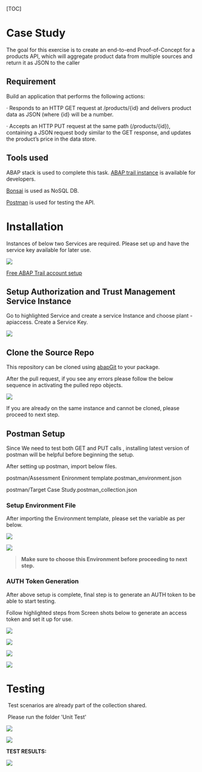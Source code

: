 [TOC]

# Case Study 

The goal for this exercise is to create an end-to-end Proof-of-Concept for a products API, which will aggregate product data from multiple sources and return it as JSON to the caller

## Requirement

Build an application that performs the following actions: 

·    Responds to an HTTP GET request at /products/{id} and delivers product data as JSON (where {id} will be a number. 

·    Accepts an HTTP PUT request at the same path (/products/{id}), containing a JSON request body similar to the GET response, and updates the product’s price in the data store.

## Tools used 

ABAP stack is used to complete this task. [ABAP trail instance](https://account.hanatrial.ondemand.com/trial/#/home/trial) is available for developers. 

[Bonsai](https://bonsai.io/) is used as NoSQL DB.

[Postman](https://www.postman.com/) is used for testing the API.

# Installation

Instances of below two Services  are required.  Please set up and have the service key available for later use.

![](https://github.com/r3sm/CaseStudy-Target/blob/fdff0d731aa478ee300b1d0c5cdbd2e2ae1e275f/images/2021-06-23%2021_37_03-Trial%20Home%20_%20a2dfeccdtrial%20_%20trial%20_%20Instances%20and%20Subscriptions%20-%20SAP%20BTP%20Cockp.png)



[Free ABAP Trail account setup](https://developers.sap.com/tutorials/hcp-create-trial-account.html) 

## Setup Authorization and Trust Management Service Instance

Go to highlighted Service and create a service Instance and choose plant - apiaccess. Create a Service Key.

![](https://github.com/r3sm/CaseStudy-Target/blob/89ef84eb787e79f3cca4417a4e6ce129f5f3808d/images/2021-06-24%2001_27_54-Trial%20Home%20_%201f8cf486trial%20_%20trial%20_%20Service%20Marketplace%20-%20SAP%20BTP%20Cockpit.png)



## Clone the Source Repo

This repository can be cloned using [abapGit](https://docs.abapgit.org/) to your package. 

After the pull request, if you see any errors please follow the below sequence in activating the pulled repo objects. 

![](https://github.com/r3sm/CaseStudy-Target/blob/216ced0f7a7c55c1a2c4d22be71f9e6c1ca8f635/images/2021-06-23%2023_02_46-eclipse-workspace%20-%20Service%20Binding%20Y_SB_PRODUCTS_V4_WEB_API%20%5BTRL%5D%20%20-%20active,%20lo.png)



If you are already on the same instance and cannot be cloned, please proceed to next step. 

## Postman Setup

Since We need to test both GET and PUT calls , installing latest version of postman will be helpful before beginning the setup.

After setting up postman, import below files.

postman/Assessment Enironment template.postman_environment.json

postman/Target Case Study.postman_collection.json

### Setup Environment File

After importing the Environment template, please set the variable as per below.



![](https://github.com/r3sm/CaseStudy-Target/blob/89ef84eb787e79f3cca4417a4e6ce129f5f3808d/images/2021-06-23%2023_13_13-Postman.png)



![](https://github.com/r3sm/CaseStudy-Target/blob/89ef84eb787e79f3cca4417a4e6ce129f5f3808d/images/2021-06-23%2023_19_16-SS.png)

> **Make sure to choose this Environment before proceeding to next step.**

### AUTH Token Generation

After above setup is complete, final step is to generate an AUTH token to be able to start testing. 

Follow highlighted steps from Screen shots below to generate an access token and set it up for use. 

![](https://github.com/r3sm/CaseStudy-Target/blob/aa9f6373886dc4c49316643736dbd4a63011f110/images/2021-06-24%2001_09_21-Postman.png)



![](https://github.com/r3sm/CaseStudy-Target/blob/aa9f6373886dc4c49316643736dbd4a63011f110/images/2021-06-24%2001_09_56-Postman.png)



![](https://github.com/r3sm/CaseStudy-Target/blob/aa9f6373886dc4c49316643736dbd4a63011f110/images/2021-06-24%2001_10_07-Postman.png)



![](https://github.com/r3sm/CaseStudy-Target/blob/aa9f6373886dc4c49316643736dbd4a63011f110/images/2021-06-24%2001_10_19-Postman.png)



# Testing

​	Test scenarios are already part of the collection shared. 

​	Please run the folder 'Unit Test'

![](https://github.com/r3sm/CaseStudy-Target/blob/ed1b166a05918034ed0df268e6815a8c4abd5100/images/2021-06-24%2001_44_07-Postman.png)

![](https://github.com/r3sm/CaseStudy-Target/blob/ed1b166a05918034ed0df268e6815a8c4abd5100/images/2021-06-24%2001_50_16-.png)



**TEST RESULTS:**

![](https://github.com/r3sm/CaseStudy-Target/blob/ed1b166a05918034ed0df268e6815a8c4abd5100/images/2021-06-24%2001_51_02-Postman.png)



